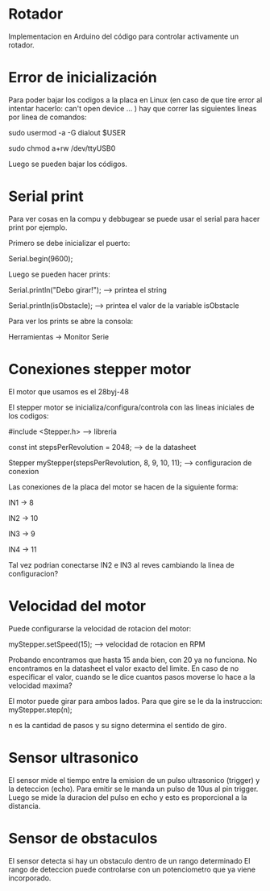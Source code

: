 # Rotador

Implementacion en Arduino del código para controlar activamente un rotador.

# Error de inicialización

Para poder bajar los codigos a la placa en Linux (en caso de que tire error al
intentar hacerlo: can't open device ... ) hay que correr las siguientes lineas
por linea de comandos:

sudo usermod -a -G dialout $USER

sudo chmod a+rw /dev/ttyUSB0

Luego se pueden bajar los códigos.

# Serial print

Para ver cosas en la compu y debbugear se puede usar el serial para hacer
print por ejemplo.

Primero se debe inicializar el puerto:

Serial.begin(9600);

Luego se pueden hacer prints:

Serial.println("Debo girar!"); --> printea el string

Serial.println(isObstacle); --> printea el valor de la variable isObstacle

Para ver los prints se abre la consola:

Herramientas -> Monitor Serie

# Conexiones stepper motor

El motor que usamos es el 28byj-48

El stepper motor se inicializa/configura/controla con las lineas iniciales
de los codigos:

#include <Stepper.h> --> libreria

const int stepsPerRevolution = 2048; --> de la datasheet

Stepper myStepper(stepsPerRevolution, 8, 9, 10, 11); --> configuracion de conexion

Las conexiones de la placa del motor se hacen de la siguiente forma:

IN1 -> 8

IN2 -> 10

IN3 -> 9

IN4 -> 11

Tal vez podrian conectarse IN2 e IN3 al reves cambiando la linea de configuracion?

# Velocidad del motor

Puede configurarse la velocidad de rotacion del motor:

myStepper.setSpeed(15); --> velocidad de rotacion en RPM

Probando encontramos que hasta 15 anda bien, con 20 ya no funciona. No encontramos
en la datasheet el valor exacto del limite.
En caso de no especificar el valor, cuando se le dice cuantos pasos moverse
lo hace a la velocidad maxima?

El motor puede girar para ambos lados. Para que gire se le da la instruccion:
myStepper.step(n);

n es la cantidad de pasos y su signo determina el sentido de giro.

# Sensor ultrasonico

El sensor mide el tiempo entre la emision de un pulso ultrasonico (trigger) y la 
deteccion (echo). Para emitir se le manda un pulso de 10us al pin trigger.
Luego se mide la duracion del pulso en echo y esto es proporcional a la distancia.

# Sensor de obstaculos

El sensor detecta si hay un obstaculo dentro de un rango determinado
El rango de deteccion puede controlarse con un potenciometro que ya 
viene incorporado.
